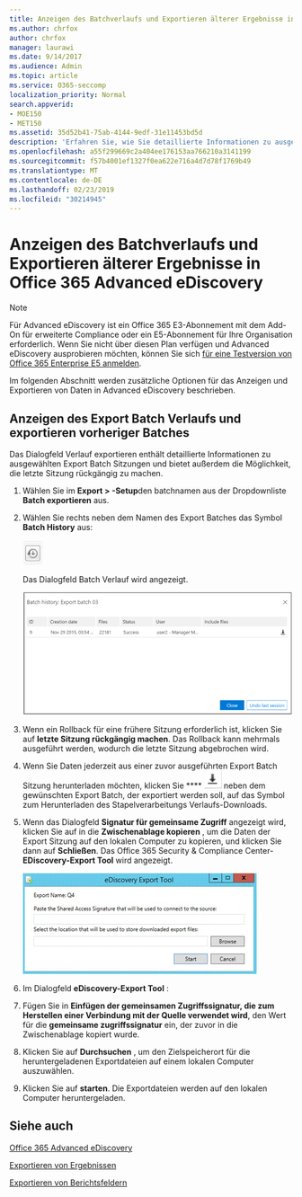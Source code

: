 ```yaml
---
title: Anzeigen des Batchverlaufs und Exportieren älterer Ergebnisse in Office 365 Advanced eDiscovery
ms.author: chrfox
author: chrfox
manager: laurawi
ms.date: 9/14/2017
ms.audience: Admin
ms.topic: article
ms.service: O365-seccomp
localization_priority: Normal
search.appverid:
- MOE150
- MET150
ms.assetid: 35d52b41-75ab-4144-9edf-31e11453bd5d
description: 'Erfahren Sie, wie Sie detaillierte Informationen zu ausgewählten Export Batch Sitzungen anzeigen und wie Sie die letzte Export Sitzung in Office 365 Advanced eDiscovery rückgängig machen.  '
ms.openlocfilehash: a55f299669c2a404ee176153aa766210a3141199
ms.sourcegitcommit: f57b4001ef1327f0ea622e716a4d7d78f1769b49
ms.translationtype: MT
ms.contentlocale: de-DE
ms.lasthandoff: 02/23/2019
ms.locfileid: "30214945"
---
```

# <a name="view-batch-history-and-export-past-results-in-office-365-advanced-ediscovery"></a>Anzeigen des Batchverlaufs und Exportieren älterer Ergebnisse in Office 365 Advanced eDiscovery

> [!NOTE]
> Für Advanced eDiscovery ist ein Office 365 E3-Abonnement mit dem Add-On für erweiterte Compliance oder ein E5-Abonnement für Ihre Organisation erforderlich. Wenn Sie nicht über diesen Plan verfügen und Advanced eDiscovery ausprobieren möchten, können Sie sich [für eine Testversion von Office 365 Enterprise E5 anmelden](https://go.microsoft.com/fwlink/p/?LinkID=698279). 
  
Im folgenden Abschnitt werden zusätzliche Optionen für das Anzeigen und Exportieren von Daten in Advanced eDiscovery beschrieben. 
  
## <a name="viewing-export-batch-history-and-exporting-previous-batches"></a>Anzeigen des Export Batch Verlaufs und exportieren vorheriger Batches

Das Dialogfeld Verlauf exportieren enthält detaillierte Informationen zu ausgewählten Export Batch Sitzungen und bietet außerdem die Möglichkeit, die letzte Sitzung rückgängig zu machen.
  
1. Wählen Sie im **Export \> -Setup**den batchnamen aus der Dropdownliste **Batch exportieren** aus. 
    
2. Wählen Sie rechts neben dem Namen des Export Batches das Symbol **Batch History** aus: 
    
    ![Batchverlauf exportieren (Symbol)](media/a14f6ef9-0c3c-4851-b65d-9380f2d8a38a.gif)
  
    Das Dialogfeld Batch Verlauf wird angezeigt.
    
    ![Batchverlauf exportieren](media/04c5b75c-348c-491d-b4fe-716659333890.png)
  
3. Wenn ein Rollback für eine frühere Sitzung erforderlich ist, klicken Sie auf **letzte Sitzung rückgängig machen**. Das Rollback kann mehrmals ausgeführt werden, wodurch die letzte Sitzung abgebrochen wird.
    
4. Wenn Sie Daten jederzeit aus einer zuvor ausgeführten Export Batch Sitzung herunterladen möchten, klicken Sie **** ![](media/de69b920-a6ac-4ddb-b93e-e1cc5888e6c4.gif) neben dem gewünschten Export Batch, der exportiert werden soll, auf das Symbol zum Herunterladen des Stapelverarbeitungs Verlaufs-Downloads. 
    
5. Wenn das Dialogfeld **Signatur für gemeinsame Zugriff** angezeigt wird, klicken Sie auf in die **Zwischenablage kopieren** , um die Daten der Export Sitzung auf den lokalen Computer zu kopieren, und klicken Sie dann auf **Schließen**. Das Office 365 Security &amp; Compliance Center- **EDiscovery-Export Tool** wird angezeigt. 
    
    ![eDiscovery-Dialogfeld exportieren](media/01f79d2d-6da0-45e6-9c6f-ab12347572cb.gif)
  
6. Im Dialogfeld **eDiscovery-Export Tool** : 
    
1. Fügen Sie in **Einfügen der gemeinsamen Zugriffssignatur, die zum Herstellen einer Verbindung mit der Quelle verwendet wird**, den Wert für die **gemeinsame zugriffssignatur** ein, der zuvor in die Zwischenablage kopiert wurde. 
    
2. Klicken Sie auf **Durchsuchen** , um den Zielspeicherort für die heruntergeladenen Exportdateien auf einem lokalen Computer auszuwählen. 
    
3. Klicken Sie auf **starten**. Die Exportdateien werden auf den lokalen Computer heruntergeladen. 
    
## <a name="see-also"></a>Siehe auch

[Office 365 Advanced eDiscovery](office-365-advanced-ediscovery.md)
  
[Exportieren von Ergebnissen](export-results-in-advanced-ediscovery.md)

[Exportieren von Berichtsfeldern](export-report-fields-in-advanced-ediscovery.md)

